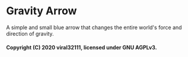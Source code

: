 # Gravity Arrow

A simple and small blue arrow that changes the entire world's force and direction of gravity.

#### Copyright (C) 2020 viral32111, licensed under GNU AGPLv3.
